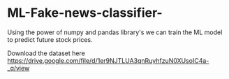 # ML-Fake-news-classifier-
Using the power of numpy and pandas library's we can train the ML model to predict future stock prices.

Download the dataset here https://drive.google.com/file/d/1er9NJTLUA3qnRuyhfzuN0XUsoIC4a-_q/view
